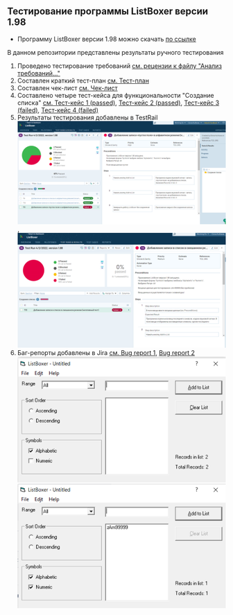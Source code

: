 ## Тестирование программы ListBoxer версии 1.98
* Программу ListBoxer версии 1.98 можно скачать [по ссылке](15376_ListBoxer.rar)

В данном репозитории представлены результаты ручного тестирования
1. Проведено тестирование требований [см. рецензии к файлу "Анализ требований..."](Requirments.pdf)
2. Составлен краткий тест-план [см. Тест-план](Test_plan.pdf)
3. Составлен чек-лист [см. Чек-лист](Check_list.pdf)
4. Составлено четыре тест-кейса для функциональности "Создание списка" [см. Тест-кейс 1 (passed)](TC1_positive.pdf), 
[Тест-кейс 2 (passed)](TC2_negative.pdf), [Тест-кейс 3 (failed)](TC3_negative.pdf), [Тест-кейс 4 (failed)](TC4_negative.pdf)
5. Результаты тестирования добавлены в TestRail ![TestRail screen 1](testrail_results1-3.png), ![TestRail screen 2](testrail_results4.png)
6. Баг-репорты добавлены в Jira [см. Bug report 1](Bugreport1.pdf), [Bug report 2](Bugreport2.pdf)
![Баг 1](bug1_screen.png)
![Баг 2](bug2_screen.png)
